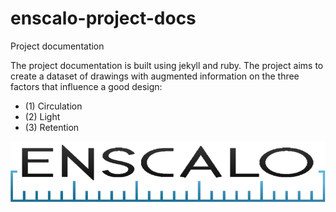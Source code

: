 # enscalo-project-docs
Project documentation

The project documentation is built using jekyll and ruby. The project aims to create a dataset of drawings with augmented information on the three factors that influence a good design: 

- (1) Circulation
- (2) Light
- (3) Retention

![Logo](assets/img/logo-01-enscalo-v2.png)

